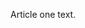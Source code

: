 <!--
{
  "layout": "article",
  "title": "Article One",
  "date": "2013-10-03",
  "tags": ["foo", "bar", "fizz", "buzz"]
}
-->

Article one text.
